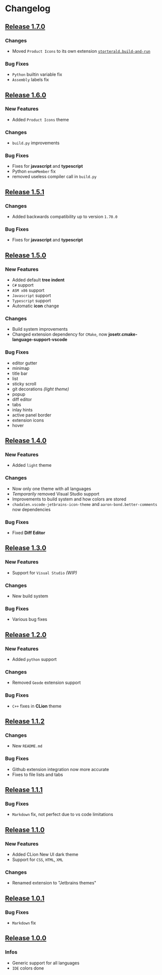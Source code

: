 # Changelog

## [Release 1.7.0](https://github.com/Storterald/Jetbrains-Themes/releases/tag/1.6.0)

### Changes
 - Moved `Product Icons` to its own extension [`storterald.build-and-run`](https://github.com/Storterald/Jetbrains-Product-Icons)

### Bug Fixes
 - `Python` builtin variable fix
 - `Assembly` labels fix

## [Release 1.6.0](https://github.com/Storterald/Jetbrains-Themes/releases/tag/1.6.0)

### New Features
 - Added `Product Icons` theme

### Changes
 - `build.py` improvements

### Bug Fixes
 - Fixes for **javascript** and **typescript**
 - Python `enumMember` fix
 - removed useless compiler call in `build.py`

## [Release 1.5.1](https://github.com/Storterald/Jetbrains-Themes/releases/tag/1.5.1)

### Changes
 - Added backwards compatibility up to version `1.70.0`

### Bug Fixes
 - Fixes for **javascript** and **typescript**

## [Release 1.5.0](https://github.com/Storterald/Jetbrains-Themes/releases/tag/1.5.0)

### New Features
 - Added default **tree indent**
 - `C#` support
 - `ASM x86` support
 - `Javascript` support
 - `Typescript` support
 - Automatic **icon** change

### Changes
 - Build system improvements
 - Changed extension dependency for `CMake`, now **josetr.cmake-language-support-vscode**

### Bug Fixes
 - editor gutter
 - minimap
 - title bar
 - list
 - sticky scroll
 - git decorations *(light theme)*
 - popup
 - diff editor
 - tabs
 - inlay hints
 - active panel border
 - extension icons
 - hover

## [Release 1.4.0](https://github.com/Storterald/Jetbrains-Themes/releases/tag/1.4.0)

### New Features
- Added `light` theme

### Changes
- Now only one theme with all languages
- *Temporarily* removed Visual Studio support
- Improvements to build system and how colors are stored
- `chadalen.vscode-jetbrains-icon-theme` and `aaron-bond.better-comments` now dependencies

### Bug Fixes
- Fixed **Diff Editor**

## [Release 1.3.0](https://github.com/Storterald/Jetbrains-Themes/releases/tag/1.3.0)

### New Features
- Support for `Visual Studio` *(WIP)*

### Changes
- New build system

### Bug Fixes
- Various bug fixes

## [Release 1.2.0](https://github.com/Storterald/Jetbrains-Themes/releases/tag/Release-1.2.0)

### New Features
- Added `python` support

### Changes
- Removed `Geode` extension support

### Bug Fixes
- `C++` fixes in **CLion** theme

## [Release 1.1.2](https://github.com/Storterald/Jetbrains-Themes/releases/tag/Release-1.1.2)

### Changes
- New `README.md`

### Bug Fixes
- Github extension integration now more accurate
- Fixes to file lists and tabs

## [Release 1.1.1](https://github.com/Storterald/Jetbrains-Themes/releases/tag/Release-1.1.1)

### Bug Fixes
- `Markdown` fix, not perfect due to vs code limitations

## [Release 1.1.0](https://github.com/Storterald/Jetbrains-Themes/releases/tag/Release-1.1.0)

### New Features
- Added CLion New UI dark theme
- Support for `CSS`, `HTML`, `XML`

### Changes
- Renamed extension to "Jetbrains themes"

## [Release 1.0.1](https://github.com/Storterald/Jetbrains-Themes/releases/tag/Release-1.0.1)

### Bug Fixes
- `Markdown` fix

## [Release 1.0.0](https://github.com/Storterald/Jetbrains-Themes/releases/tag/Release-1.0.0)

### Infos
- Generic support for all languages
- `IDE` colors done